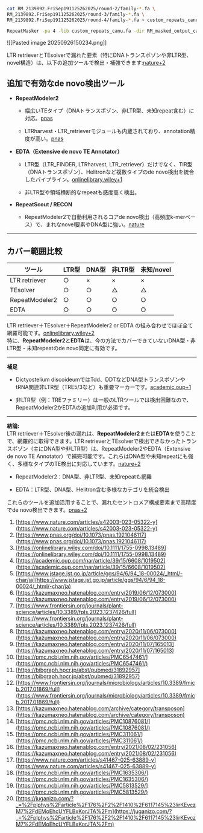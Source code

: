 ```bash
cat RM_2139892.FriSep191125262025/round-2/family-*.fa \
RM_2139892.FriSep191125262025/round-3/family-*.fa \
RM_2139892.FriSep191125262025/round-4/family-*.fa > custom_repeats_canu.fa
```

```bash
RepeatMasker -pa 4 -lib custom_repeats_canu.fa -dir RM_masked_output_canu assembly2/assembly-results/ragtag_canu_scaffold/canu_polished_round1.fasta
```

![[Pasted image 20250926150234.png]]

LTR retrieverとTEsolverで漏れた要素（特にDNAトランスポゾンや非LTR型、novel構造）は、以下の追加ツールで検出・補強できます:[nature+2](https://www.nature.com/articles/s42003-023-05322-y)

## 追加で有効なde novo検出ツール

- **RepeatModeler2**
    
    - 幅広いTEタイプ（DNAトランスポゾン、非LTR型、未知repeat含む）に対応。[pnas](https://www.pnas.org/doi/10.1073/pnas.1921046117)
        
    - LTRharvest・LTR_retrieverモジュールも内蔵されており、annotation精度が高い。[pnas](https://www.pnas.org/doi/10.1073/pnas.1921046117)
        
- **EDTA（Extensive de novo TE Annotator）**
    
    - LTR型（LTR_FINDER, LTRharvest, LTR_retriever）だけでなく、TIR型（DNAトランスポゾン）、Helitronなど複数タイプのde novo検出を統合したパイプライン。[onlinelibrary.wiley+1](https://onlinelibrary.wiley.com/doi/10.1111/1755-0998.13489)
        
    - 非LTR型や領域横断的なrepeatも感度高く検出。
        
- **RepeatScout / RECON**
    
    - RepeatModeler2で自動利用されるコアde novo検出（高頻度k-merベース）で、まれなnovel要素やDNA型に強い。[nature](https://www.nature.com/articles/s42003-023-05322-y)
        

---

## カバー範囲比較

|ツール|LTR型|DNA型|非LTR型|未知/novel|
|---|---|---|---|---|
|LTR retriever|○|×|×|×|
|TEsolver|○|○|△|△|
|RepeatModeler2|○|○|○|○|
|EDTA|○|○|○|○|

LTR retriever＋TEsolver＋RepeatModeler2 or EDTA の組み合わせでほぼ全て網羅可能です。[onlinelibrary.wiley+2](https://onlinelibrary.wiley.com/doi/10.1111/1755-0998.13489)  
特に、**RepeatModeler2**と**EDTA**は、今の方法でカバーできていないDNA型・非LTR型・未知repeatのde novo同定に有効です。

---

**補足**

- Dictyostelium discoideumではTdd、DDTなどDNA型トランスポゾンやtRNA関連非LTR型（TRE5/3など）も重要マーカーです。[academic.oup+1](https://academic.oup.com/nar/article/39/15/6608/1019502)
    
- 非LTR型（例：TREファミリー）は一般のLTRツールでは検出困難なので、RepeatModeler2かEDTAの追加利用が必須です。
    

---

**結論:**  
LTR retriever＋TEsolver後の漏れは、**RepeatModeler2**または**EDTA**を使うことで、網羅的に取得できます。LTR retrieverとTEsolverで検出できなかったトランスポゾン（主にDNA型や非LTR型）は、RepeatModeler2やEDTA（Extensive de novo TE Annotator）で補完可能です。これらはDNA型や未知repeatにも強く、多様なタイプのTE検出に対応しています。[nature+2](https://www.nature.com/articles/s42003-023-05322-y)

- RepeatModeler2：DNA型、非LTR型、未知repeatも網羅
    
- EDTA：LTR型、DNA型、Helitron含む多様なカテゴリを統合検出
    

これらのツールを追加活用することで、漏れたセントロメア構成要素まで高精度でde novo検出できます。[pnas+2](https://www.pnas.org/doi/10.1073/pnas.1921046117)

1. [https://www.nature.com/articles/s42003-023-05322-y](https://www.nature.com/articles/s42003-023-05322-y)
2. [https://www.pnas.org/doi/10.1073/pnas.1921046117](https://www.pnas.org/doi/10.1073/pnas.1921046117)
3. [https://onlinelibrary.wiley.com/doi/10.1111/1755-0998.13489](https://onlinelibrary.wiley.com/doi/10.1111/1755-0998.13489)
4. [https://academic.oup.com/nar/article/39/15/6608/1019502](https://academic.oup.com/nar/article/39/15/6608/1019502)
5. [https://www.jstage.jst.go.jp/article/ggs/94/6/94_18-00024/_html/-char/ja](https://www.jstage.jst.go.jp/article/ggs/94/6/94_18-00024/_html/-char/ja)
6. [https://kazumaxneo.hatenablog.com/entry/2019/06/12/073000](https://kazumaxneo.hatenablog.com/entry/2019/06/12/073000)
7. [https://www.frontiersin.org/journals/plant-science/articles/10.3389/fpls.2023.1237426/full](https://www.frontiersin.org/journals/plant-science/articles/10.3389/fpls.2023.1237426/full)
8. [https://kazumaxneo.hatenablog.com/entry/2020/11/06/073000](https://kazumaxneo.hatenablog.com/entry/2020/11/06/073000)
9. [https://kazumaxneo.hatenablog.com/entry/2020/11/07/165013](https://kazumaxneo.hatenablog.com/entry/2020/11/07/165013)
10. [https://pmc.ncbi.nlm.nih.gov/articles/PMC6547461/](https://pmc.ncbi.nlm.nih.gov/articles/PMC6547461/)
11. [https://bibgraph.hpcr.jp/abst/pubmed/31892957](https://bibgraph.hpcr.jp/abst/pubmed/31892957)
12. [https://www.frontiersin.org/journals/microbiology/articles/10.3389/fmicb.2017.01869/full](https://www.frontiersin.org/journals/microbiology/articles/10.3389/fmicb.2017.01869/full)
13. [https://kazumaxneo.hatenablog.com/archive/category/transposon](https://kazumaxneo.hatenablog.com/archive/category/transposon)
14. [https://pmc.ncbi.nlm.nih.gov/articles/PMC10876081/](https://pmc.ncbi.nlm.nih.gov/articles/PMC10876081/)
15. [https://pmc.ncbi.nlm.nih.gov/articles/PMC311061/](https://pmc.ncbi.nlm.nih.gov/articles/PMC311061/)
16. [https://kazumaxneo.hatenablog.com/entry/2021/08/02/231056](https://kazumaxneo.hatenablog.com/entry/2021/08/02/231056)
17. [https://www.nature.com/articles/s41467-025-63889-y](https://www.nature.com/articles/s41467-025-63889-y)
18. [https://pmc.ncbi.nlm.nih.gov/articles/PMC1635306/](https://pmc.ncbi.nlm.nih.gov/articles/PMC1635306/)
19. [https://pmc.ncbi.nlm.nih.gov/articles/PMC5813529/](https://pmc.ncbi.nlm.nih.gov/articles/PMC5813529/)
20. [https://juganizo.com/?_=%2Fplphys%2Farticle%2F176%2F2%2F1410%2F6117145%23lirKEvczM7%2FdEMoEhcUYFLBxKorJTA%2Fm](https://juganizo.com/?_=%2Fplphys%2Farticle%2F176%2F2%2F1410%2F6117145%23lirKEvczM7%2FdEMoEhcUYFLBxKorJTA%2Fm)
